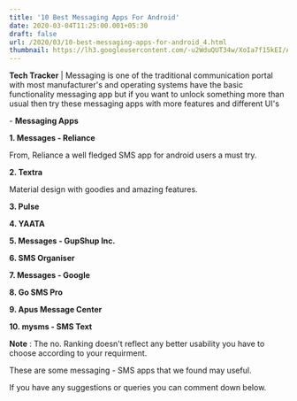 ```yaml
---
title: '10 Best Messaging Apps For Android'
date: 2020-03-04T11:25:00.001+05:30
draft: false
url: /2020/03/10-best-messaging-apps-for-android_4.html
thumbnail: https://lh3.googleusercontent.com/-u2WduQUT34w/XoIa7f15kEI/AAAAAAAABOI/eJ1iek5W_0wY4Vug9xHloWmd8NqakM5UACLcBGAsYHQ/s1600/IMG_20200111_105332_780-03.jpeg
---
```


**Tech Tracker** | Messaging is one of the traditional communication portal with most manufacturer's and operating systems have the basic functionality messaging app but if you want to unlock something more than usual then try these messaging apps with more features and different UI's

  

\- **Messaging Apps**

  

**1\. Messages - Reliance**

  

From, Reliance a well fledged SMS app for android users a must try.

  

**2\. Textra**

  

Material design with goodies and amazing features.

  

**3\. Pulse**

  

**4\. YAATA**

  

**5\. Messages - GupShup Inc.**

  

**6\. SMS Organiser**

  

**7\. Messages - Google**

  

**8\. Go SMS Pro**

**9\. Apus Message Center**

**10\. mysms - SMS Text**

  

**Note** : The no. Ranking doesn't reflect any better usability you have to choose according to your requirment.

  

These are some messaging - SMS apps that we found may useful.

  

If you have any suggestions or queries you can comment down below.